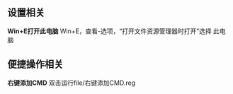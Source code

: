 ## 设置相关
**Win+E打开此电脑** Win+E，查看-选项，“打开文件资源管理器时打开”选择 此电脑

## 便捷操作相关
**右键添加CMD**  双击运行file/右键添加CMD.reg